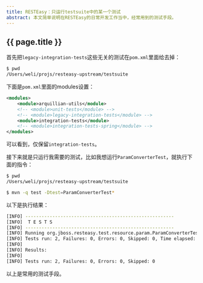 ```yaml
---
title: RESTEasy：只运行testsuite中的某一个测试
abstract: 本文简单说明在RESTEasy的日常开发工作当中，经常用到的测试手段。
---
```


## {{ page.title }}

首先把`legacy-integration-tests`这些无关的测试在`pom.xml`里面给去掉：

```bash
$ pwd
/Users/weli/projs/resteasy-upstream/testsuite
```

下面是`pom.xml`里面的modules设置：

```xml
<modules>
	<module>arquillian-utils</module>
	<!-- <module>unit-tests</module> -->
	<!-- <module>legacy-integration-tests</module> -->
	<module>integration-tests</module>
	<!-- <module>integration-tests-spring</module> -->
</modules>
```

可以看到，仅保留`integration-tests`。

接下来就是只运行我需要的测试，比如我想运行`ParamConverterTest`，就执行下面的指令：

```bash
$ pwd
/Users/weli/projs/resteasy-upstream/testsuite
```

```bash
$ mvn -q test -Dtest=ParamConverterTest*
```

以下是执行结果：

```bash
[INFO] -------------------------------------------------------
[INFO]  T E S T S
[INFO] -------------------------------------------------------
[INFO] Running org.jboss.resteasy.test.resource.param.ParamConverterTest
[INFO] Tests run: 2, Failures: 0, Errors: 0, Skipped: 0, Time elapsed: 1.032 s - in org.jboss.resteasy.test.resource.param.ParamConverterTest
[INFO]
[INFO] Results:
[INFO]
[INFO] Tests run: 2, Failures: 0, Errors: 0, Skipped: 0
```

以上是常用的测试手段。